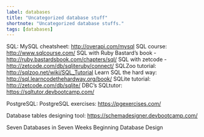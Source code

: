 ```yaml
---
label: databases
title: "Uncategorized database stuff"
shortnote: "Uncategorized database stuffs."
tags: [databases]
---
```


SQL:
MySQL cheatsheet: http://overapi.com/mysql
SQL course:  http://www.sqlcourse.com/
SQL with Ruby Bastard’s book - http://ruby.bastardsbook.com/chapters/sql/
SQL with zetcode - http://zetcode.com/db/sqliteruby/connect/
SQLZoo tutorial: http://sqlzoo.net/wiki/SQL_Tutorial
Learn SQL the hard way: http://sql.learncodethehardway.org/book/
SQLite tutorial: http://zetcode.com/db/sqlite/
DBC’s SQLtutor: https://sqltutor.devbootcamp.com/

PostgreSQL:
PostgreSQL exercises: https://pgexercises.com/

Database tables designing tool: https://schemadesigner.devbootcamp.com/

Seven Databases in Seven Weeks
Beginning Database Design
